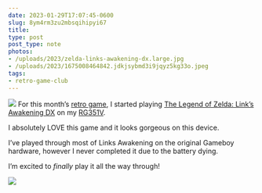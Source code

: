 ```yaml
---
date: 2023-01-29T17:07:45-0600
slug: 8ym4rm3zu2mbsqihipyi67
title: 
type: post
post_type: note
photos:
- /uploads/2023/zelda-links-awakening-dx.large.jpg
- /uploads/2023/1675008464842.jdkjsybmd3i9jqyz5kg33o.jpeg
tags:
- retro-game-club
---
```

![](/uploads/2023/zelda-links-awakening-dx.large.jpg)
For this month’s [retro game](https://brandontreb.com/monthly-retro-game-club/), I started playing [The Legend of Zelda: Link’s Awakening DX](https://www.nintendo.com/store/products/the-legend-of-zelda-links-awakening-dx-3ds/) on my [RG351V](https://a.co/d/8QA4R4X).


I absolutely LOVE this game and it looks gorgeous on this device.


I’ve played through most of Links Awakening on the original Gameboy hardware, however I never completed it due to the battery dying.


I’m excited to *finally* play it all the way through!


![](/uploads/2023/1675008464842.jdkjsybmd3i9jqyz5kg33o.jpeg)


